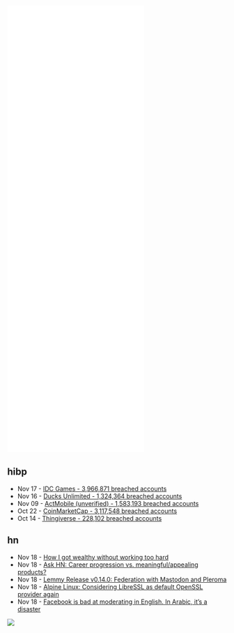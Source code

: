 ![Metrics](https://raw.githubusercontent.com/phixion/phixion/master/metrics.svg)

## hibp

<!--
for https://github.com/phixion/phixion/blob/main/.github/workflows/feeds.yml
-->
<!--START_SECTION:haveibeenpwnd-->
- Nov 17 - [IDC Games - 3,966,871 breached accounts](https://haveibeenpwned.com/PwnedWebsites#IDCGames)
- Nov 16 - [Ducks Unlimited - 1,324,364 breached accounts](https://haveibeenpwned.com/PwnedWebsites#DucksUnlimited)
- Nov 09 - [ActMobile (unverified) - 1,583,193 breached accounts](https://haveibeenpwned.com/PwnedWebsites#ActMobile)
- Oct 22 - [CoinMarketCap - 3,117,548 breached accounts](https://haveibeenpwned.com/PwnedWebsites#CoinMarketCap)
- Oct 14 - [Thingiverse - 228,102 breached accounts](https://haveibeenpwned.com/PwnedWebsites#Thingiverse)
<!--END_SECTION:haveibeenpwnd-->

## hn

<!--
for https://github.com/phixion/phixion/blob/main/.github/workflows/feeds.yml
-->
<!--START_SECTION:hn-->
- Nov 18 - [How I got wealthy without working too hard](https://amaca.substack.com/p/how-i-got-wealthy-without-working)
- Nov 18 - [Ask HN: Career progression vs. meaningful/appealing products?](https://news.ycombinator.com/item?id=29266094)
- Nov 18 - [Lemmy Release v0.14.0: Federation with Mastodon and Pleroma](https://lemmy.ml/post/89740)
- Nov 18 - [Alpine Linux: Considering LibreSSL as default OpenSSL provider again](https://gitlab.alpinelinux.org/alpine/tsc/-/issues/28)
- Nov 18 - [Facebook is bad at moderating in English. In Arabic, it’s a disaster](https://restofworld.org/2021/facebook-is-bad-at-moderating-in-english-in-arabic-its-a-disaster/)
<!--END_SECTION:hn-->

<!--
for https://yhype.me
-->
![](https://hit.yhype.me/github/profile?user_id=13013670)
